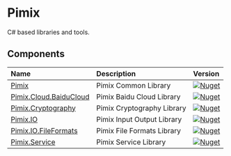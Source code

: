 Pimix
===

C# based libraries and tools.

Components
---

|Name|Description|Version|
|:--|:--|:--|
|[Pimix](src/Pimix/README.md)|Pimix Common Library|[![Nuget](https://img.shields.io/nuget/v/Pimix.svg)](http://nuget.org/packages/Pimix)|
|[Pimix.Cloud.BaiduCloud](src/Pimix.Cloud.BaiduCloud/README.md)|Pimix Baidu Cloud Library|[![Nuget](https://img.shields.io/nuget/v/Pimix.Cloud.BaiduCloud.svg)](http://nuget.org/packages/Pimix.Cloud.BaiduCloud)|
|[Pimix.Cryptography](src/Pimix.Cryptography/README.md)|Pimix Cryptography Library|[![Nuget](https://img.shields.io/nuget/v/Pimix.Cryptography.svg)](http://nuget.org/packages/Pimix.Cryptography)
|[Pimix.IO](src/Pimix.IO/README.md)|Pimix Input Output Library|[![Nuget](https://img.shields.io/nuget/v/Pimix.IO.svg)](http://nuget.org/packages/Pimix.IO)
|[Pimix.IO.FileFormats](src/Pimix.IO.FileFormats/README.md)|Pimix File Formats Library|[![Nuget](https://img.shields.io/nuget/v/Pimix.IO.FileFormats.svg)](http://nuget.org/packages/Pimix.IO.FileFormats)|
|[Pimix.Service](src/Pimix.Service/README.md)|Pimix Service Library|[![Nuget](https://img.shields.io/nuget/v/Pimix.Service.svg)](http://nuget.org/packages/Pimix.Service)|
